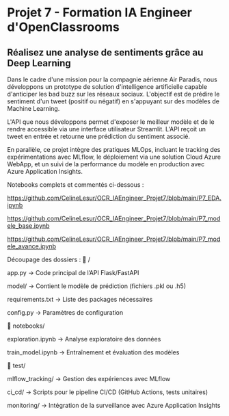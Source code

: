 # Projet 7 - Formation IA Engineer d'OpenClassrooms

## Réalisez une analyse de sentiments grâce au Deep Learning

Dans le cadre d'une mission pour la compagnie aérienne Air Paradis, nous développons un prototype de solution d'intelligence artificielle capable d'anticiper les bad buzz sur les réseaux sociaux. L'objectif est de prédire le sentiment d'un tweet (positif ou négatif) en s'appuyant sur des modèles de Machine Learning.

L'API que nous développons permet d'exposer le meilleur modèle et de le rendre accessible via une interface utilisateur Streamlit. L'API reçoit un tweet en entrée et retourne une prédiction du sentiment associé.

En parallèle, ce projet intègre des pratiques MLOps, incluant le tracking des expérimentations avec MLflow, le déploiement via une solution Cloud Azure WebApp, et un suivi de la performance du modèle en production avec Azure Application Insights.


Notebooks complets et commentés ci-dessous :

https://github.com/CelineLesur/OCR_IAEngineer_Projet7/blob/main/P7_EDA.ipynb

https://github.com/CelineLesur/OCR_IAEngineer_Projet7/blob/main/P7_modele_base.ipynb

https://github.com/CelineLesur/OCR_IAEngineer_Projet7/blob/main/P7_modele_avance.ipynb


Découpage des dossiers :
📂 /

app.py → Code principal de l’API Flask/FastAPI

model/ → Contient le modèle de prédiction (fichiers .pkl ou .h5)

requirements.txt → Liste des packages nécessaires

config.py → Paramètres de configuration

📂 notebooks/

exploration.ipynb → Analyse exploratoire des données

train_model.ipynb → Entraînement et évaluation des modèles

📂 test/

mlflow_tracking/ → Gestion des expériences avec MLflow

ci_cd/ → Scripts pour le pipeline CI/CD (GitHub Actions, tests unitaires)

monitoring/ → Intégration de la surveillance avec Azure Application Insights
